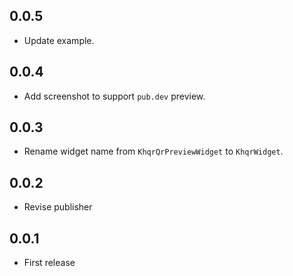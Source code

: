 ## 0.0.5

* Update example.

## 0.0.4

* Add screenshot to support `pub.dev` preview.

## 0.0.3

* Rename widget name from `KhqrQrPreviewWidget` to `KhqrWidget`.

## 0.0.2

* Revise publisher

## 0.0.1

* First release
